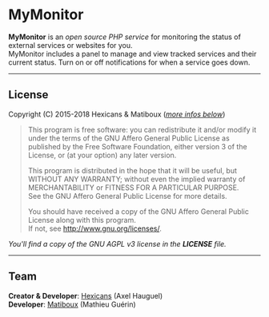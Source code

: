 # MyMonitor

**MyMonitor** is an *open source PHP service* for monitoring the status of external services or websites for you.  
MyMonitor includes a panel to manage and view tracked services and their current status. Turn on or off notifications for when a service goes down.

---

## License

Copyright (C) 2015-2018 Hexicans & Matiboux ([*more infos below*](#team))
> This program is free software: you can redistribute it and/or modify it under the terms of the GNU Affero General Public License as published by the Free Software Foundation, either version 3 of the License, or (at your option) any later version.  
> 
> This program is distributed in the hope that it will be useful, but WITHOUT ANY WARRANTY; without even the implied warranty of MERCHANTABILITY or FITNESS FOR A PARTICULAR PURPOSE.  
> See the GNU Affero General Public License for more details.
> 
> You should have received a copy of the GNU Affero General Public License along with this program.  
> If not, see <http://www.gnu.org/licenses/>.

*You'll find a copy of the GNU AGPL v3 license in the **LICENSE** file.*

---

## Team

**Creator & Developer**: [Hexicans](https://github.com/hexicans) (Axel Hauguel)  
**Developer**: [Matiboux](https://github.com/matiboux) (Mathieu Guérin)

